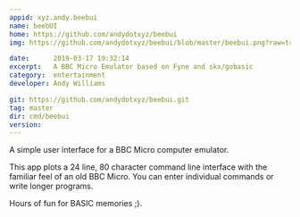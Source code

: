 ```yaml
---
appid: xyz.andy.beebui
name: beebUI
home: https://github.com/andydotxyz/beebui
img: https://github.com/andydotxyz/beebui/blob/master/beebui.png?raw=true

date:      2019-03-17 19:32:14
excerpt:   A BBC Micro Emulator based on Fyne and skx/gobasic
category:  entertainment
developer: Andy Williams

git: https://github.com/andydotxyz/beebui.git
tag: master
dir: cmd/beebui
version: 
---
```


A simple user interface for a BBC Micro computer emulator.

This app plots a 24 line, 80 character command line interface with the familiar
feel of an old BBC Micro. You can enter individual commands or write longer programs.

Hours of fun for BASIC memories ;).
